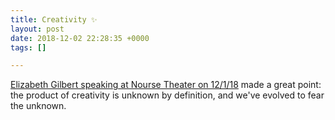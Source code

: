 ```yaml
---
title: Creativity ✨
layout: post
date: 2018-12-02 22:28:35 +0000
tags: []

---
```

[Elizabeth Gilbert speaking at Nourse Theater on 12/1/18](https://www.ciis.edu/public-programs/event-calendar/gilbert-elizabeth-fw18) made a great point: the product of creativity is unknown by definition, and we've evolved to fear the unknown.